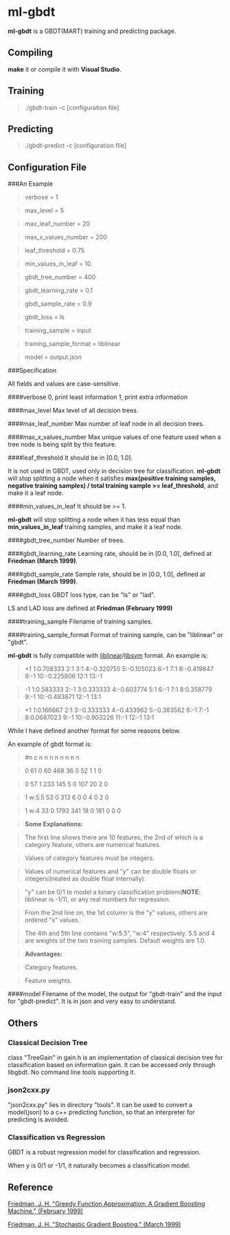 ml-gbdt
=====================

**ml-gbdt** is a GBDT(MART) training and predicting package.

Compiling
---------
**make** it or compile it with **Visual Studio**.

Training
--------
>./gbdt-train -c [configuration file]

Predicting
--------
>./gbdt-predict -c [configuration file]

Configuration File
------------------
###An Example

>verbose = 1

>max_level = 5

>max_leaf_number = 20

>max_x_values_number = 200

>leaf_threshold = 0.75

>min_values_in_leaf = 10

>gbdt_tree_number = 400

>gbdt_learning_rate = 0.1

>gbdt_sample_rate = 0.9

>gbdt_loss = ls

>training_sample = input

>training_sample_format = liblinear

>model = output.json

###Specification

All fields and values are case-sensitive.

####verbose
0, print least information
1, print extra information

####max_level
Max level of all decision trees.

####max_leaf_number
Max number of leaf node in all decision trees.

####max_x_values_number
Max unique values of one feature used when a tree node is being split by this feature.

####leaf_threshold
It should be in [0.0, 1.0].

It is not used in GBDT, used only in decision tree for classification.
**ml-gbdt** will stop splitting a node when it satisfies **max(positive training samples, negative training samples) / total training sample >= leaf_threshold**, and make it a leaf node.

####min_values_in_leaf
It should be >= 1.

**ml-gbdt** will stop splitting a node when it has less equal than **min_values_in_leaf** training samples, and make it a leaf node.

####gbdt_tree_number
Number of trees.

####gbdt_learning_rate
Learning rate, should be in [0.0, 1.0], defined at **Friedman (March 1999)**.

####gbdt_sample_rate
Sample rate, should be in [0.0, 1.0], defined at **Friedman (March 1999)**.

####gbdt_loss
GBDT loss type, can be "ls" or "lad".

LS and LAD loss are defined at **Friedman (February 1999)**

####training_sample
Filename of training samples.

####training_sample_format
Format of training sample, can be "liblinear" or "gbdt".

**ml-gbdt** is fully compatible with [liblinear](http://www.csie.ntu.edu.tw/~cjlin/liblinear/)/[libsvm](http://www.csie.ntu.edu.tw/~cjlin/libsvm/) format. An example is:

>+1 1:0.708333 2:1 3:1 4:-0.320755 5:-0.105023 6:-1 7:1 8:-0.419847 9:-1 10:-0.225806 12:1 13:-1

>-1 1:0.583333 2:-1 3:0.333333 4:-0.603774 5:1 6:-1 7:1 8:0.358779 9:-1 10:-0.483871 12:-1 13:1

>+1 1:0.166667 2:1 3:-0.333333 4:-0.433962 5:-0.383562 6:-1 7:-1 8:0.0687023 9:-1 10:-0.903226 11:-1 12:-1 13:1

While I have defined another format for some reasons below.

An example of gbdt format is:

> \#n c n n n n n n n n

> 0 61 0 60 468 36 0 52 1 1 0

> 0 57 1 233 145 5 0 107 20 2 0

> 1 w:5.5 53 0 313 6 0 0 4 0 2 0

> 1 w:4 33 0 1793 341 18 0 181 0 0 0



> **Some Explanations:**

> The first line shows there are 10 features, the 2nd of which is a category feature, others are numerical features.

> Values of category features must be integers.

> Values of numerical features and "y" can be double floats or integers(treated as double float internally).

> "y" can be 0/1 to model a binary classification problem(**NOTE**: liblinear is -1/1), or any real numbers for regression.

> From the 2nd line on, the 1st column is the "y" values, others are ordered "x" values.

> The 4th and 5th line contains "w:5.5", "w:4" respectively. 5.5 and 4 are weights of the two training samples.
> Default weights are 1.0.

> **Advantages:**

> Category features.

> Feature weights.


####model
Filename of the model, the output for "gbdt-train" and the input for "gbdt-predict".
It is in json and very easy to understand.

Others
-----
### Classical Decision Tree
class "TreeGain" in gain.h is an implementation of classical decision tree for classification based on information gain.
It can be accessed only through libgbdt. No command line tools supporting it.

### json2cxx.py
"json2cxx.py" lies in directory "tools".
It can be used to convert a model(json) to a c++ predicting function, so that an interpreter for predicting is avoided.

### Classification vs Regression
GBDT is a robust regression model for classification and regression.

When y is 0/1 or -1/1, it naturally becomes a classification model.

Reference
---------
[Friedman, J. H. "Greedy Function Approximation: A Gradient Boosting Machine." (February 1999)](http://www-stat.stanford.edu/~jhf/ftp/trebst.pdf)

[Friedman, J. H. "Stochastic Gradient Boosting." (March 1999)](https://statweb.stanford.edu/~jhf/ftp/stobst.pdf)
